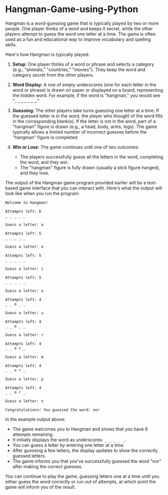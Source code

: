 # Hangman-Game-using-Python
Hangman is a word-guessing game that is typically played by two or more people. One player thinks of a word and keeps it secret, while the other players attempt to guess the word one letter at a time. The game is often used as a fun and educational way to improve vocabulary and spelling skills.

Here's how Hangman is typically played:

1. **Setup**: One player thinks of a word or phrase and selects a category (e.g., "animals," "countries," "movies"). They keep the word and category secret from the other players.

2. **Word Display**: A row of empty underscores (one for each letter in the word or phrase) is drawn on paper or displayed on a board, representing the hidden word. For example, if the word is "hangman," you would see "_ _ _ _ _ _ _."

3. **Guessing**: The other players take turns guessing one letter at a time. If the guessed letter is in the word, the player who thought of the word fills in the corresponding blank(s). If the letter is not in the word, part of a "hangman" figure is drawn (e.g., a head, body, arms, legs). The game typically allows a limited number of incorrect guesses before the "hangman" figure is completed.

4. **Win or Lose**: The game continues until one of two outcomes:
   - The players successfully guess all the letters in the word, completing the word, and they win.
   - The "hangman" figure is fully drawn (usually a stick figure hanged), and they lose.

The output of the Hangman game program provided earlier will be a text-based game interface that you can interact with. Here's what the output will look like when you run the program:

```plaintext
Welcome to Hangman!

Attempts left: 6
_ _ _ _ _

Guess a letter: a

Attempts left: 5
_ _ _ _ _

Guess a letter: e

Attempts left: 5
_ _ _ _ _

Guess a letter: i

Attempts left: 5
_ _ _ _ _

Guess a letter: o

Attempts left: 4
_ _ o _ _

Guess a letter: u

Attempts left: 4
_ _ o _ _

Guess a letter: r

Attempts left: 4
_ _ o r _

Guess a letter: m

Attempts left: 4
_ _ o r _

Guess a letter: p

Attempts left: 4
_ _ o r _

Guess a letter: n

Congratulations! You guessed the word: nor

```

In the example output above:

- The game welcomes you to Hangman and shows that you have 6 attempts remaining.
- It initially displays the word as underscores: `_ _ _ _ _`.
- You can guess a letter by entering one letter at a time.
- After guessing a few letters, the display updates to show the correctly guessed letters.
- The game informs you that you've successfully guessed the word "nor" after making the correct guesses.

You can continue to play the game, guessing letters one at a time until you either guess the word correctly or run out of attempts, at which point the game will inform you of the result.
